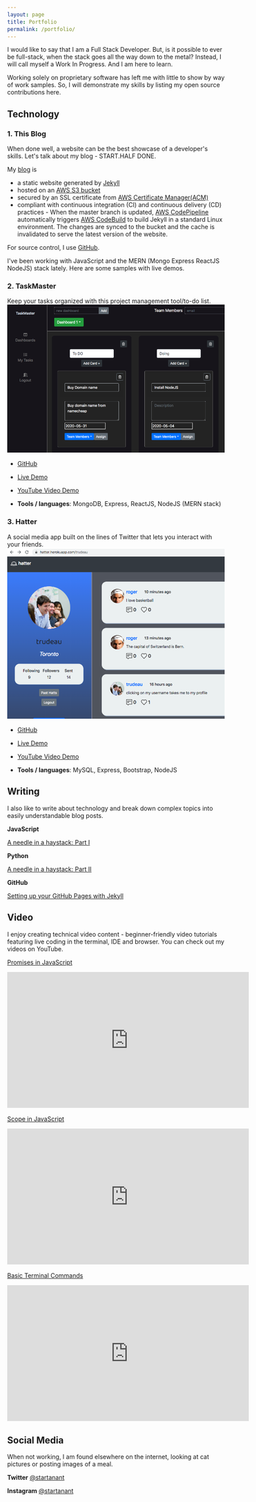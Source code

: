 ```yaml
---
layout: page
title: Portfolio
permalink: /portfolio/
---
```


I would like to say that I am a Full Stack Developer. But, is it possible to ever be full-stack, when the stack goes all the way down to the metal? Instead, I will call myself a Work In Progress. And I am here to learn.

Working solely on proprietary software has left me with little to show by way of work samples. So, I will demonstrate my skills by listing my open source contributions here.

## Technology

### 1. This Blog
When done well, a website can be the best showcase of a developer's skills. Let's talk about my blog - START.HALF DONE.

My [blog]({{site.url}}) is
* a static website generated by [Jekyll](https://jekyllrb.com) 
* hosted on an [AWS S3 bucket](https://aws.amazon.com/s3/)
* secured by an SSL certificate from [AWS Certificate Manager(ACM)](https://aws.amazon.com/certificate-manager/) 
* compliant with continuous integration (CI) and continuous delivery (CD) practices -
When the master branch is updated, [AWS CodePipeline](https://aws.amazon.com/codepipeline/) automatically triggers [AWS CodeBuild](https://aws.amazon.com/codebuild/) to build Jekyll in a standard Linux environment. The changes are synced to the bucket and the cache is invalidated to serve the latest version of the website.

For source control, I use [GitHub](https://github.com/startanant).

I've been working with JavaScript and the MERN (Mongo Express ReactJS NodeJS) stack lately. Here are some samples with live demos.

### 2. TaskMaster
Keep your tasks organized with this project management tool/to-do list.
![Taskmaster](/assets/taskmaster.png)


* [GitHub](https://github.com/startanant/TaskMaster)

* [Live Demo](https://taskmaster0.herokuapp.com/)

* [YouTube Video Demo](https://youtu.be/TQNfOyj7Ujk)


* **Tools / languages**: MongoDB, Express, ReactJS, NodeJS (MERN stack)

### 3. Hatter
A social media app built on the lines of Twitter that lets you interact with your friends.
![Hatter](/assets/hatter.png)


* [GitHub](https://github.com/startanant/hatter)

* [Live Demo](https://hatter.herokuapp.com/)

* [YouTube Video Demo](https://youtu.be/sxsCHTtOBBk)

* **Tools / languages**: MySQL, Express, Bootstrap, NodeJS



## Writing

I also like to write about technology and break down complex topics into easily understandable blog posts. 

**JavaScript**

[A needle in a haystack: Part I]({{site.url}}tech/2019/09/25/find-needle-1.html)

**Python**

[A needle in a haystack: Part II]({{site.url}}tech/2019/09/30/find-needles-2.html)

**GitHub**

[Setting up your GitHub Pages with Jekyll]({{site.url}}tech/2019/09/09/first-post.html)



## Video

I enjoy creating technical video content - beginner-friendly video tutorials featuring live coding in the terminal, IDE and browser.
You can check out my videos on YouTube.

[Promises in JavaScript](https://www.youtube.com/watch?v=ieST5yswzdA)

<iframe width="560" height="315" src="https://www.youtube.com/embed/ieST5yswzdA" frameborder="0" allow="accelerometer; autoplay; encrypted-media; gyroscope; picture-in-picture" allowfullscreen></iframe>


[Scope in JavaScript](https://www.youtube.com/watch?v=ASCeQaSWSi4)

<iframe width="560" height="315" src="https://www.youtube.com/embed/ASCeQaSWSi4" frameborder="0" allow="accelerometer; autoplay; encrypted-media; gyroscope; picture-in-picture" allowfullscreen></iframe>


[Basic Terminal Commands](https://www.youtube.com/watch?v=f7gOC_CY_H4)

<iframe width="560" height="315" src="https://www.youtube.com/embed/f7gOC_CY_H4" frameborder="0" allow="accelerometer; autoplay; encrypted-media; gyroscope; picture-in-picture" allowfullscreen></iframe>



## Social Media
When not working, I am found elsewhere on the internet, looking at cat pictures or posting images of a meal.

**Twitter** [@startanant](https://twitter.com/startanant)

**Instagram** [@startanant](https://www.instagram.com/startanant/)

